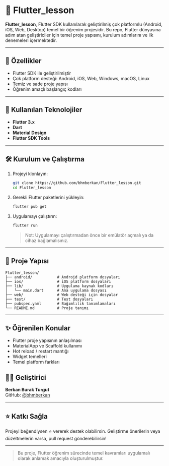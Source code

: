 # 📱 Flutter_lesson

**Flutter_lesson**, Flutter SDK kullanılarak geliştirilmiş çok platformlu (Android, iOS, Web, Desktop) temel bir öğrenim projesidir. Bu repo, Flutter dünyasına adım atan geliştiriciler için temel proje yapısını, kurulum adımlarını ve ilk denemeleri içermektedir.

---

## 🚀 Özellikler

- Flutter SDK ile geliştirilmiştir
- Çok platform desteği: Android, iOS, Web, Windows, macOS, Linux
- Temiz ve sade proje yapısı
- Öğrenim amaçlı başlangıç kodları

---

## 🧰 Kullanılan Teknolojiler

- **Flutter 3.x**
- **Dart**
- **Material Design**
- **Flutter SDK Tools**

---

## 🛠️ Kurulum ve Çalıştırma

1. Projeyi klonlayın:
   ```bash
   git clone https://github.com/bhmberkan/Flutter_lesson.git
   cd Flutter_lesson
   ```

2. Gerekli Flutter paketlerini yükleyin:
   ```bash
   flutter pub get
   ```

3. Uygulamayı çalıştırın:
   ```bash
   flutter run
   ```

   > Not: Uygulamayı çalıştırmadan önce bir emülatör açmalı ya da cihaz bağlamalısınız.

---

## 📁 Proje Yapısı

```
Flutter_lesson/
├── android/           # Android platform dosyaları
├── ios/               # iOS platform dosyaları
├── lib/               # Uygulama kaynak kodları
│   └── main.dart      # Ana uygulama dosyası
├── web/               # Web desteği için dosyalar
├── test/              # Test dosyaları
├── pubspec.yaml       # Bağımlılık tanımlamaları
└── README.md          # Proje tanımı
```

---

## ✨ Öğrenilen Konular

- Flutter proje yapısının anlaşılması
- MaterialApp ve Scaffold kullanımı
- Hot reload / restart mantığı
- Widget temelleri
- Temel platform farkları



## 👨‍💻 Geliştirici

**Berkan Burak Turgut**  
GitHub: [@bhmberkan](https://github.com/bhmberkan)

---

## ⭐ Katkı Sağla

Projeyi beğendiysen ⭐ vererek destek olabilirsin. Geliştirme önerilerin veya düzeltmelerin varsa, pull request gönderebilirsin!

---

> Bu proje, Flutter öğrenim sürecinde temel kavramları uygulamalı olarak anlamak amacıyla oluşturulmuştur.
